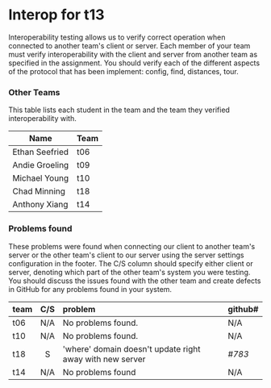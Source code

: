 # Interop for t13

Interoperability testing allows us to verify correct operation when connected to another team's client or server.
Each member of your team must verify interoperability with the client and server from another team as specified in the assignment.
You should verify each of the different aspects of the protocol that has been implement:  config, find, distances, tour.
 
### Other Teams

This table lists each student in the team and the team they verified interoperability with.

| Name | Team |
| ---- | ---- |
| Ethan Seefried | t06 |
| Andie Groeling | t09 |
| Michael Young | t10 |
| Chad Minning | t18 |
| Anthony Xiang | t14 |

### Problems found

These problems were found when connecting our client to another team's server or the other team's client to our server using the server settings configuration in the footer.
The C/S column should specify either client or server, denoting which part of the other team's system you were testing.
You should discuss the issues found with the other team and create defects in GitHub for any problems found in your system.

| team | C/S | problem | github# |
| :--- | :---: | :--- | --- |
| t06 | N/A | No problems found. | N/A |
| t10 | N/A | No problems found. | N/A |
| t18 | S | 'where' domain doesn't update right away with new server | *#783* | 
| t14 | N/A | No problems found | N/A |
